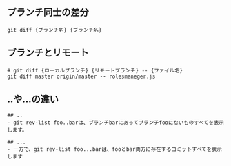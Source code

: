 ## ブランチ同士の差分
```
git diff {ブランチ名} {ブランチ名}
```

## ブランチとリモート
```
# git diff {ローカルブランチ} {リモートブランチ} -- {ファイル名} 
git diff master origin/master -- rolesmaneger.js
```

## ..や...の違い
```
## ..
- git rev-list foo..barは、ブランチbarにあってブランチfooにないものすべてを表示します。

## ...
- 一方で、git rev-list foo...barは、fooとbar両方に存在するコミットすべてを表示します
```
